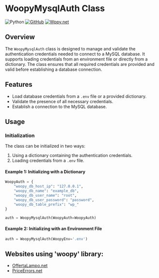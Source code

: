 # WoopyMysqlAuth Class

![Python](https://img.shields.io/badge/Python-3.10%2B-blue)
[![GitHub](https://img.shields.io/badge/GitHub-WoppyMysql-black)](https://github.com/woopygit/woopyMysql)
[![Wppy.net](https://img.shields.io/badge/WpPy.net-WoppyMysql-black)](https://www.wppy.net/woopyMysql)

## Overview

The `WoopyMysqlAuth` class is designed to manage and validate the authentication credentials needed to connect to a MySQL database. It supports loading credentials from an environment file or directly from a dictionary. The class ensures that all required credentials are provided and valid before establishing a database connection.

## Features

- Load database credentials from a `.env` file or a provided dictionary.
- Validate the presence of all necessary credentials.
- Establish a connection to the MySQL database.

## Usage

### Initialization

The class can be initialized in two ways:
1. Using a dictionary containing the authentication credentials.
2. Loading credentials from a `.env` file.

#### Example 1: Initializing with a Dictionary

```python
WoopyAuth = {
    "woopy_db_host_ip": "127.0.0.1",
    "woopy_db_name": "example_db",
    "woopy_db_user_name": "root",
    "woopy_db_user_password": "password",
    "woopy_db_table_prefix": "wp_"
}

auth = WoopyMysqlAuth(WoopyAuth=WoopyAuth)
```
#### Example 2: Initializing with an Environment File
```python
auth = WoopyMysqlAuth(WoopyEnv='.env')
```
## Websites using 'woopy' library:
- [OffertaLampo.net](https://www.offertalampo.net)
- [PriceErrors.net](https://www.priceerrors.net)
